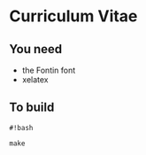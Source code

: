 # Curriculum Vitae #

## You need ##
* the Fontin font
* xelatex

## To build ##

```
#!bash

make
```
